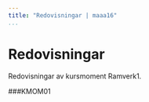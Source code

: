```yaml
---
title: "Redovisningar | maaa16"
...
```

Redovisningar
=========================

Redovisningar av kursmoment Ramverk1.

###KMOM01
